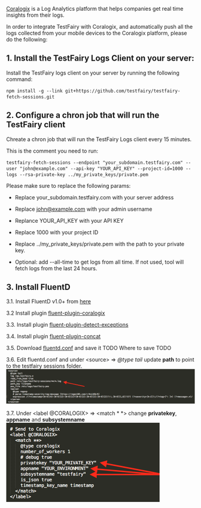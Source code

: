 [Coralogix](https://coralogix.com/) is a Log Analytics platform that helps companies get real time insights from their logs.

In order to integrate TestFairy with Coralogix, and automatically push all the logs collected from 
your mobile devices to the Coralogix platform, please do the following:

## 1. Install the TestFairy Logs Client on your server: 

Install the TestFairy logs client on your server by running the following command:
```
npm install -g --link git+https://github.com/testfairy/testfairy-fetch-sessions.git
```

## 2. Configure a chron job that will run the TestFairy client 

Chreate a chron job that will run the TestFairy Logs client every 15 minutes.

This is the comment you need to run:

```
testfairy-fetch-sessions --endpoint "your_subdomain.testfairy.com" --user "john@example.com" --api-key "YOUR_API_KEY" --project-id=1000 --logs --rsa-private-key ../my_private_keys/private.pem
```

Please make sure to replace the following params:

* Replace your_subdomain.testfairy.com with your server address

* Replace john@example.com with your admin username

* Replance YOUR_API_KEY with your API KEY

* Replace 1000 with your project ID

* Replace ../my_private_keys/private.pem with the path to your private key.

* Optional: add --all-time to get logs from all time. If not used, tool will fetch logs from the last 24 hours.


## 3. Install FluentD

3.1. Install FluentD v1.0+ from [here](https://docs.fluentd.org/installation)

3.2 Install plugin [fluent-plugin-coralogix](https://github.com/coralogix/fluentd-coralogix-image)

3.3. Install plugin [fluent-plugin-detect-exceptions](https://github.com/GoogleCloudPlatform/fluent-plugin-detect-exceptions)

3.4. Install plugin [fluent-plugin-concat](https://github.com/fluent-plugins-nursery/fluent-plugin-concat)

3.5. Download [fluentd.conf](/img/coralogix/fluentd.conf) and save it TODO Where to save TODO

3.6. Edit fluentd.conf and under &lt;source&gt; => *@type tail* update **path** to point to the testfairy sessions folder.
![coralogix](/img/coralogix/image.png)

3.7. Under &lt;label @CORALOGIX&gt; => &lt;match * *&gt; change **privatekey**, **appname** and **subsystemname**
![coralogix](/img/coralogix/image2.png)
